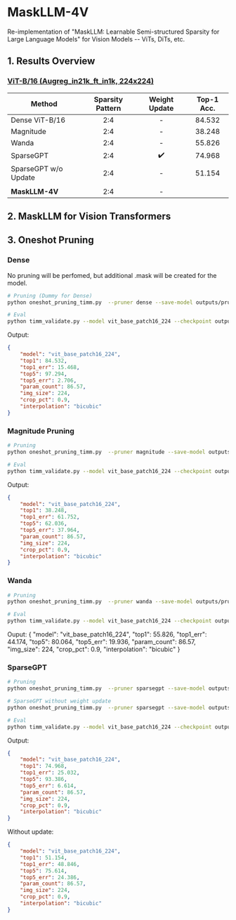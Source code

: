 # MaskLLM-4V
Re-implementation of "MaskLLM: Learnable Semi-structured Sparsity for Large Language Models" for Vision Models -- ViTs, DiTs, etc.

## 1. Results Overview

### [ViT-B/16 (Augreg_in21k_ft_in1k, 224x224)](https://huggingface.co/timm/vit_base_patch16_224.augreg_in21k_ft_in1k)

|Method|Sparsity Pattern|Weight Update| Top-1 Acc.|
|---|:---:|:---:|:---:|
|Dense ViT-B/16 | 2:4 | - | 84.532 |
|Magnitude| 2:4 | - | 38.248 |
|Wanda| 2:4 | - | 55.826 |
|SparseGPT| 2:4 | :heavy_check_mark: | 74.968 |
|SparseGPT w/o Update| 2:4 | - | 51.154 |
||
| **MaskLLM-4V** | 2:4 | - |  |



## 2. MaskLLM for Vision Transformers






## 3. Oneshot Pruning

### Dense
No pruning will be perfomed, but additional .mask will be created for the model.
```bash
# Pruning (Dummy for Dense)
python oneshot_pruning_timm.py  --pruner dense --save-model outputs/pruned/vit_base_patch16_224.augreg_in21k_ft_in1k.dense.pt

# Eval
python timm_validate.py --model vit_base_patch16_224 --checkpoint outputs/pruned/vit_base_patch16_224.augreg_in21k_ft_in1k.dense.pt --sparse
```

Output:
```json
{
    "model": "vit_base_patch16_224",
    "top1": 84.532,
    "top1_err": 15.468,
    "top5": 97.294,
    "top5_err": 2.706,
    "param_count": 86.57,
    "img_size": 224,
    "crop_pct": 0.9,
    "interpolation": "bicubic"
}
```


### Magnitude Pruning

```bash
# Pruning
python oneshot_pruning_timm.py  --pruner magnitude --save-model outputs/pruned/vit_base_patch16_224.augreg_in21k_ft_in1k.magnitude24.pt

# Eval
python timm_validate.py --model vit_base_patch16_224 --checkpoint outputs/pruned/vit_base_patch16_224.augreg_in21k_ft_in1k.magnitude24.pt --sparse
```

Output:
```json
{
    "model": "vit_base_patch16_224",
    "top1": 38.248,
    "top1_err": 61.752,
    "top5": 62.036,
    "top5_err": 37.964,
    "param_count": 86.57,
    "img_size": 224,
    "crop_pct": 0.9,
    "interpolation": "bicubic"
}
```

### Wanda
```bash
# Pruning
python oneshot_pruning_timm.py  --pruner wanda --save-model outputs/pruned/vit_base_patch16_224.augreg_in21k_ft_in1k.wanda24.pt

# Eval
python timm_validate.py --model vit_base_patch16_224 --checkpoint outputs/pruned/vit_base_patch16_224.augreg_in21k_ft_in1k.wanda24.pt --sparse
```

Ouput:
{
    "model": "vit_base_patch16_224",
    "top1": 55.826,
    "top1_err": 44.174,
    "top5": 80.064,
    "top5_err": 19.936,
    "param_count": 86.57,
    "img_size": 224,
    "crop_pct": 0.9,
    "interpolation": "bicubic"
}


### SparseGPT
```bash
# Pruning
python oneshot_pruning_timm.py  --pruner sparsegpt --save-model outputs/pruned/vit_base_patch16_224.augreg_in21k_ft_in1k.sparsegpt24.pt

# SparseGPT without weight update
python oneshot_pruning_timm.py  --pruner sparsegpt --save-model outputs/pruned/vit_base_patch16_224.augreg_in21k_ft_in1k.sparsegpt24.pt --disable-update

# Eval
python timm_validate.py --model vit_base_patch16_224 --checkpoint outputs/pruned/vit_base_patch16_224.augreg_in21k_ft_in1k.sparsegpt24.pt --sparse
```

Output:
```json
{
    "model": "vit_base_patch16_224",
    "top1": 74.968,
    "top1_err": 25.032,
    "top5": 93.386,
    "top5_err": 6.614,
    "param_count": 86.57,
    "img_size": 224,
    "crop_pct": 0.9,
    "interpolation": "bicubic"
}
```

Without update:
```json
{
    "model": "vit_base_patch16_224",
    "top1": 51.154,
    "top1_err": 48.846,
    "top5": 75.614,
    "top5_err": 24.386,
    "param_count": 86.57,
    "img_size": 224,
    "crop_pct": 0.9,
    "interpolation": "bicubic"
}
```